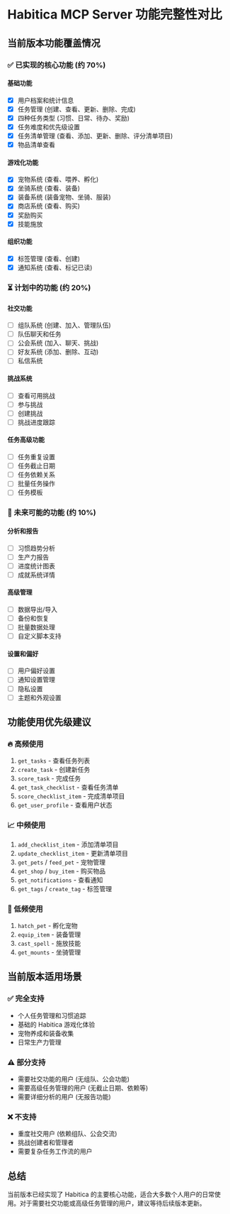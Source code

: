 # Habitica MCP Server 功能完整性对比

## 当前版本功能覆盖情况

### ✅ 已实现的核心功能 (约 70%)

#### 基础功能
- [x] 用户档案和统计信息
- [x] 任务管理 (创建、查看、更新、删除、完成)
- [x] 四种任务类型 (习惯、日常、待办、奖励)
- [x] 任务难度和优先级设置
- [x] 任务清单管理 (查看、添加、更新、删除、评分清单项目)
- [x] 物品清单查看

#### 游戏化功能
- [x] 宠物系统 (查看、喂养、孵化)
- [x] 坐骑系统 (查看、装备)
- [x] 装备系统 (装备宠物、坐骑、服装)
- [x] 商店系统 (查看、购买)
- [x] 奖励购买
- [x] 技能施放

#### 组织功能
- [x] 标签管理 (查看、创建)
- [x] 通知系统 (查看、标记已读)

### ⏳ 计划中的功能 (约 20%)

#### 社交功能
- [ ] 组队系统 (创建、加入、管理队伍)
- [ ] 队伍聊天和任务
- [ ] 公会系统 (加入、聊天、挑战)
- [ ] 好友系统 (添加、删除、互动)
- [ ] 私信系统

#### 挑战系统
- [ ] 查看可用挑战
- [ ] 参与挑战
- [ ] 创建挑战
- [ ] 挑战进度跟踪

#### 任务高级功能
- [ ] 任务重复设置
- [ ] 任务截止日期
- [ ] 任务依赖关系
- [ ] 批量任务操作
- [ ] 任务模板

### 🔮 未来可能的功能 (约 10%)

#### 分析和报告
- [ ] 习惯趋势分析
- [ ] 生产力报告
- [ ] 进度统计图表
- [ ] 成就系统详情

#### 高级管理
- [ ] 数据导出/导入
- [ ] 备份和恢复
- [ ] 批量数据处理
- [ ] 自定义脚本支持

#### 设置和偏好
- [ ] 用户偏好设置
- [ ] 通知设置管理
- [ ] 隐私设置
- [ ] 主题和外观设置

## 功能使用优先级建议

### 🔥 高频使用
1. `get_tasks` - 查看任务列表
2. `create_task` - 创建新任务
3. `score_task` - 完成任务
4. `get_task_checklist` - 查看任务清单
5. `score_checklist_item` - 完成清单项目
6. `get_user_profile` - 查看用户状态

### 📈 中频使用
1. `add_checklist_item` - 添加清单项目
2. `update_checklist_item` - 更新清单项目
3. `get_pets` / `feed_pet` - 宠物管理
4. `get_shop` / `buy_item` - 购买物品
5. `get_notifications` - 查看通知
6. `get_tags` / `create_tag` - 标签管理

### 🎯 低频使用
1. `hatch_pet` - 孵化宠物
2. `equip_item` - 装备管理
3. `cast_spell` - 施放技能
4. `get_mounts` - 坐骑管理

## 当前版本适用场景

### ✅ 完全支持
- 个人任务管理和习惯追踪
- 基础的 Habitica 游戏化体验
- 宠物养成和装备收集
- 日常生产力管理

### ⚠️ 部分支持
- 需要社交功能的用户 (无组队、公会功能)
- 需要高级任务管理的用户 (无截止日期、依赖等)
- 需要详细分析的用户 (无报告功能)

### ❌ 不支持
- 重度社交用户 (依赖组队、公会交流)
- 挑战创建者和管理者
- 需要复杂任务工作流的用户

## 总结

当前版本已经实现了 Habitica 的主要核心功能，适合大多数个人用户的日常使用。对于需要社交功能或高级任务管理的用户，建议等待后续版本更新。 